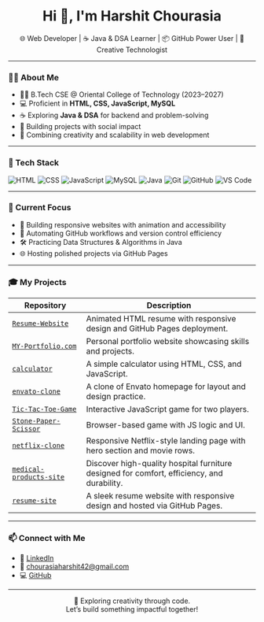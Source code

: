 <h1 align="center">Hi 👋, I'm Harshit Chourasia</h1>
<p align="center">
  🌐 Web Developer | ☕ Java & DSA Learner | 📦 GitHub Power User | 🧠 Creative Technologist
</p>

---

### 👨‍💻 About Me

- 🧑‍🎓 B.Tech CSE @ Oriental College of Technology (2023–2027)
- 💻 Proficient in **HTML, CSS, JavaScript, MySQL**
- ☕ Exploring **Java & DSA** for backend and problem-solving
- 🚀 Building projects with social impact
- 🎨 Combining creativity and scalability in web development

---

### 🧰 Tech Stack

![HTML](https://img.shields.io/badge/-HTML-E34F26?style=flat&logo=html5&logoColor=white)
![CSS](https://img.shields.io/badge/-CSS-1572B6?style=flat&logo=css3&logoColor=white)
![JavaScript](https://img.shields.io/badge/-JavaScript-F7DF1E?style=flat&logo=javascript&logoColor=black)
![MySQL](https://img.shields.io/badge/-MySQL-4479A1?style=flat&logo=mysql&logoColor=white)
![Java](https://img.shields.io/badge/-Java-007396?style=flat&logo=java&logoColor=white)
![Git](https://img.shields.io/badge/-Git-F05032?style=flat&logo=git&logoColor=white)
![GitHub](https://img.shields.io/badge/-GitHub-181717?style=flat&logo=github&logoColor=white)
![VS Code](https://img.shields.io/badge/-VS_Code-007ACC?style=flat&logo=visual-studio-code&logoColor=white)

---

### 🧠 Current Focus

- 📌 Building responsive websites with animation and accessibility
- 🔄 Automating GitHub workflows and version control efficiency
- 🛠️ Practicing Data Structures & Algorithms in Java
- 🌐 Hosting polished projects via GitHub Pages

---

### 🎓 My Projects

| Repository | Description |
|------------|-------------|
| [`Resume-Website`](https://github.com/Harshit0119/Resume-Website) | Animated HTML resume with responsive design and GitHub Pages deployment. |
| [`MY-Portfolio.com`](https://github.com/Harshit0119/MY-Portfolio.com) | Personal portfolio website showcasing skills and projects. |
| [`calculator`](https://github.com/Harshit0119/calculator) | A simple calculator using HTML, CSS, and JavaScript. |
| [`envato-clone`](https://github.com/Harshit0119/envato-clone) | A clone of Envato homepage for layout and design practice. |
| [`Tic-Tac-Toe-Game`](https://github.com/Harshit0119/Tic-Tac-Toe-Game) | Interactive JavaScript game for two players. |
| [`Stone-Paper-Scissor`](https://github.com/Harshit0119/Stone-Paper-Scissor) | Browser-based game with JS logic and UI. |
| [`netflix-clone`](https://github.com/Harshit0119/netflix-clone) | Responsive Netflix-style landing page with hero section and movie rows. |
| [`medical-products-site`](https://github.com/Harshit0119/MedicalProducts.com) | Discover high-quality hospital furniture designed for comfort, efficiency, and durability. |
| [`resume-site`](https://github.com/Harshit0119/resume-site) | A sleek resume website with responsive design and hosted via GitHub Pages. |

---

### 📫 Connect with Me

- 💼 [LinkedIn](https://www.linkedin.com/in/harshit-chourasia-7b8285291/)
- 📧 chourasiaharshit42@gmail.com
- 💻 [GitHub](https://github.com/Harshit0119)

---

<p align="center">
  🌟 Exploring creativity through code.<br>
  Let’s build something impactful together!
</p>
